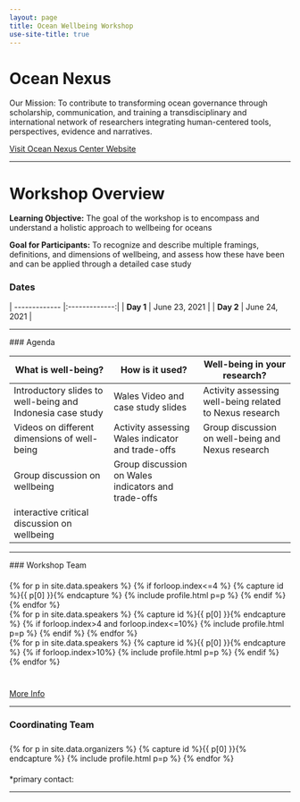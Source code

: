 ```yaml
---
layout: page
title: Ocean Wellbeing Workshop
use-site-title: true
---
```


# Ocean Nexus
Our Mission: To contribute to transforming ocean governance through scholarship, communication, and training a transdisciplinary and international network of researchers integrating human-centered tools, perspectives, evidence and narratives.

[Visit Ocean Nexus Center Website](https://oceannexus.uw.edu/)

<hr>

# Workshop Overview

**Learning Objective:** The goal of the workshop is to encompass and understand a holistic approach to wellbeing for oceans 

**Goal for Participants:** To recognize and describe multiple framings, definitions, and dimensions of wellbeing, and assess how these have been and can be applied through a detailed case study

### **Dates**

| ------------- |:-------------:|
| **Day 1**     | June 23, 2021 |
| **Day 2**     | June 24, 2021 |

<hr>
### Agenda

| What is well-being? | How is it used? | Well-being in your research? |
| ------------- |-------------| ------------ |
| Introductory slides to well-being and Indonesia case study | Wales Video and case study slides | Activity assessing well-being related to Nexus research |
| Videos on different dimensions of well-being | Activity assessing Wales indicator and trade-offs | Group discussion on well-being and Nexus research |
| Group discussion on wellbeing | Group discussion on Wales indicators and trade-offs |    |
| interactive critical discussion on wellbeing |   |    

<hr>
### Workshop Team
<div class="container" style="margin-top: 20px;margin-bottom: 10px;">
  <div class="row">
  {% for p in site.data.speakers %}
  {% if forloop.index<=4 %}
  {% capture id %}{{ p[0] }}{% endcapture %}
  {% include profile.html p=p %}
  {% endif %}
  {% endfor %}
  </div>
  <div class="row">
  {% for p in site.data.speakers %}
  {% capture id %}{{ p[0] }}{% endcapture %}
  {% if forloop.index>4 and forloop.index<=10%}
  {% include profile.html p=p %}
  {% endif %}
  {% endfor %}
  </div>
  <div class="row">
  {% for p in site.data.speakers %}
  {% capture id %}{{ p[0] }}{% endcapture %}
  {% if forloop.index>10%}
  {% include profile.html p=p %}
  {% endif %}
  {% endfor %}
 </div>
</div>

<div class="container" style="margin-top: 40px;margin-bottom: 10px;">
<a href="speakers">More Info</a>
</div>

<hr>

### Coordinating Team

<!-- prettier-ignore -->
<div class="container" style="margin-top: 25px;margin-bottom: 20px;">
  <div class="row">
    {% for p in site.data.organizers %}
    {% capture id %}{{ p[0] }}{% endcapture %}
    {% include profile.html p=p %}
    {% endfor %}
  </div>
</div>

\*primary contact: 
<hr>


